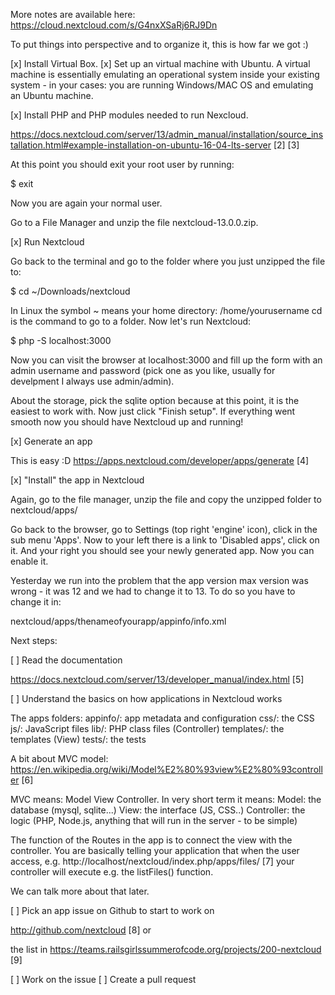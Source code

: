 More notes are available here: https://cloud.nextcloud.com/s/G4nxXSaRj6RJ9Dn

To put things into perspective and to organize it, this is how far
we got :)

[x] Install Virtual Box.
[x] Set up an virtual machine with Ubuntu.
A virtual machine is essentially emulating an operational system
inside your existing system - in your cases: you are running
Windows/MAC OS and emulating an Ubuntu machine.

[x] Install PHP and PHP modules needed to run Nexcloud.


https://docs.nextcloud.com/server/13/admin_manual/installation/source_installation.html#example-installation-on-ubuntu-16-04-lts-server
[2]
[3]

At this point you should exit your root user by running:

$ exit

Now you are again your normal user.

Go to a File Manager and unzip the file nextcloud-13.0.0.zip.

[x] Run Nextcloud

Go back to the terminal and go to the folder where you just unzipped
the file to:

$ cd ~/Downloads/nextcloud

In Linux the symbol ~ means your home directory: /home/yourusername
cd is the command to go to a folder. Now let's run Nextcloud:

$ php -S localhost:3000

Now you can visit the browser at localhost:3000 and fill up the form
with an admin username and password (pick one as you like, usually
for develpment I always use admin/admin).

About the storage, pick the sqlite option because at this point, it
is the easiest to work with. Now just click "Finish setup". If
everything went smooth now you should have Nextcloud up and running!

[x] Generate an app

This is easy :D
https://apps.nextcloud.com/developer/apps/generate [4]

[x] "Install" the app in Nextcloud

Again, go to the file manager, unzip the file and copy the unzipped
folder to
nextcloud/apps/

Go back to the browser, go to Settings (top right 'engine' icon),
click in the sub menu 'Apps'. Now to your left there is a link to
'Disabled apps', click on it. And your right you should see your
newly generated app. Now you can enable it.

Yesterday we run into the problem that the app version max version
was wrong - it was 12 and we had to change it to 13. To do so you
have to change it in:

nextcloud/apps/thenameofyourapp/appinfo/info.xml

Next steps:

[ ] Read the documentation

https://docs.nextcloud.com/server/13/developer_manual/index.html [5]

[ ] Understand the basics on how applications in Nextcloud works

The apps folders:
appinfo/: app metadata and configuration
css/: the CSS
js/: JavaScript files
lib/: PHP class files (Controller)
templates/: the templates (View)
tests/: the tests

A bit about MVC model:
https://en.wikipedia.org/wiki/Model%E2%80%93view%E2%80%93controller
[6]

MVC means: Model View Controller. In very short term it means:
Model: the database (mysql, sqlite...)
View: the interface (JS, CSS..)
Controller: the logic (PHP, Node.js, anything that will run in the
server - to be simple)

The function of the Routes in the app is to connect the view with
the controller. You are basically telling your application that when
the user access, e.g.
http://localhost/nextcloud/index.php/apps/files/ [7] your controller
will execute e.g. the listFiles() function.

We can talk more about that later.

[ ] Pick an app issue on Github to start to work on

http://github.com/nextcloud [8] or

the list in
https://teams.railsgirlssummerofcode.org/projects/200-nextcloud [9]

[ ] Work on the issue
[ ] Create a pull request
